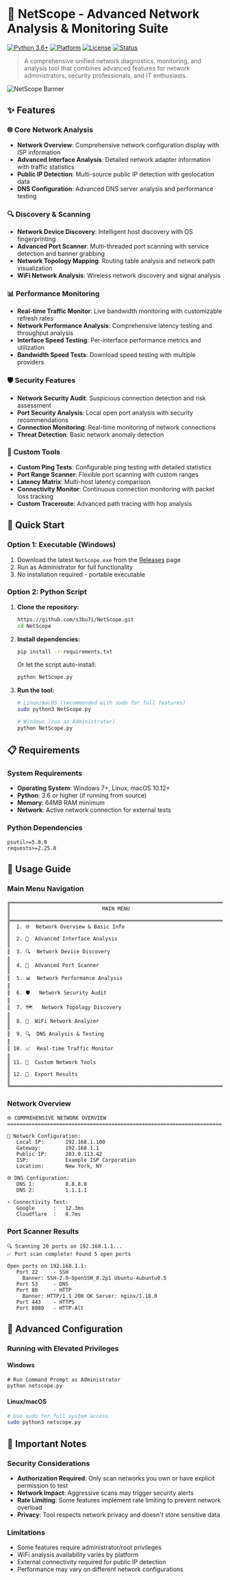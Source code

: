 # 🚀 NetScope - Advanced Network Analysis & Monitoring Suite

[![Python 3.6+](https://img.shields.io/badge/python-3.6+-blue.svg)](https://www.python.org/downloads/)
[![Platform](https://img.shields.io/badge/platform-Windows%20%7C%20Linux%20%7C%20macOS-lightgrey.svg)]()
[![License](https://img.shields.io/badge/license-MIT-green.svg)]()
[![Status](https://img.shields.io/badge/status-Active-brightgreen.svg)]()

> A comprehensive unified network diagnostics, monitoring, and analysis tool that combines advanced features for network administrators, security professionals, and IT enthusiasts.

![NetScope Banner](internet.ico)

## ✨ Features

### 🌐 Core Network Analysis
- **Network Overview**: Comprehensive network configuration display with ISP information
- **Advanced Interface Analysis**: Detailed network adapter information with traffic statistics
- **Public IP Detection**: Multi-source public IP detection with geolocation data
- **DNS Configuration**: Advanced DNS server analysis and performance testing

### 🔍 Discovery & Scanning
- **Network Device Discovery**: Intelligent host discovery with OS fingerprinting
- **Advanced Port Scanner**: Multi-threaded port scanning with service detection and banner grabbing
- **Network Topology Mapping**: Routing table analysis and network path visualization
- **WiFi Network Analysis**: Wireless network discovery and signal analysis

### 📊 Performance Monitoring
- **Real-time Traffic Monitor**: Live bandwidth monitoring with customizable refresh rates
- **Network Performance Analysis**: Comprehensive latency testing and throughput analysis
- **Interface Speed Testing**: Per-interface performance metrics and utilization
- **Bandwidth Speed Tests**: Download speed testing with multiple providers

### 🛡️ Security Features
- **Network Security Audit**: Suspicious connection detection and risk assessment
- **Port Security Analysis**: Local open port analysis with security recommendations
- **Connection Monitoring**: Real-time monitoring of network connections
- **Threat Detection**: Basic network anomaly detection

### 🎯 Custom Tools
- **Custom Ping Tests**: Configurable ping testing with detailed statistics
- **Port Range Scanner**: Flexible port scanning with custom ranges
- **Latency Matrix**: Multi-host latency comparison
- **Connectivity Monitor**: Continuous connection monitoring with packet loss tracking
- **Custom Traceroute**: Advanced path tracing with hop analysis

## 🚀 Quick Start

### Option 1: Executable (Windows)
1. Download the latest `NetScope.exe` from the [Releases](./dist/NetScope.exe) page
2. Run as Administrator for full functionality
3. No installation required - portable executable

### Option 2: Python Script
1. **Clone the repository:**
   ```bash
   https://github.com/s3bu7i/NetScope.git
   cd NetScope
   ```

2. **Install dependencies:**
   ```bash
   pip install -r requirements.txt
   ```
   Or let the script auto-install:
   ```bash
   python NetScope.py
   ```

3. **Run the tool:**
   ```bash
   # Linux/macOS (recommended with sudo for full features)
   sudo python3 NetScope.py
   
   # Windows (run as Administrator)
   python NetScope.py
   ```

## 📋 Requirements

### System Requirements
- **Operating System**: Windows 7+, Linux, macOS 10.12+
- **Python**: 3.6 or higher (if running from source)
- **Memory**: 64MB RAM minimum
- **Network**: Active network connection for external tests

### Python Dependencies
```
psutil>=5.8.0
requests>=2.25.0
```

## 📖 Usage Guide

### Main Menu Navigation
```
╔══════════════════════════════════════════════════════════════════════════╗
║                              MAIN MENU                                  ║
╠══════════════════════════════════════════════════════════════════════════╣
║  1. 🌐  Network Overview & Basic Info                                   ║
║  2. 🔌  Advanced Interface Analysis                                     ║
║  3. 🔍  Network Device Discovery                                        ║
║  4. 🔐  Advanced Port Scanner                                           ║
║  5. 📊  Network Performance Analysis                                    ║
║  6. 🛡️   Network Security Audit                                         ║
║  7. 🗺️   Network Topology Discovery                                     ║
║  8. 📶  WiFi Network Analyzer                                           ║
║  9. 🔍  DNS Analysis & Testing                                          ║
║ 10. 📈  Real-time Traffic Monitor                                       ║
║ 11. 🎯  Custom Network Tools                                            ║
║ 12. 📄  Export Results                                                   ║
╚══════════════════════════════════════════════════════════════════════════╝
```


### Network Overview
```
🌐 COMPREHENSIVE NETWORK OVERVIEW
======================================================================

🔗 Network Configuration:
   Local IP:       192.168.1.100
   Gateway:        192.168.1.1
   Public IP:      203.0.113.42
   ISP:            Example ISP Corporation
   Location:       New York, NY

🌐 DNS Configuration:
   DNS 1:          8.8.8.8
   DNS 2:          1.1.1.1

⚡ Connectivity Test:
   Google      :   12.3ms
   Cloudflare  :   8.7ms
```

### Port Scanner Results
```
🔍 Scanning 20 ports on 192.168.1.1...
✅ Port scan complete! Found 5 open ports

Open ports on 192.168.1.1:
   Port 22     - SSH
     Banner: SSH-2.0-OpenSSH_8.2p1 Ubuntu-4ubuntu0.5
   Port 53     - DNS
   Port 80     - HTTP
     Banner: HTTP/1.1 200 OK Server: nginx/1.18.0
   Port 443    - HTTPS
   Port 8080   - HTTP-Alt
```

## 🔧 Advanced Configuration

### Running with Elevated Privileges

#### Windows
```cmd
# Run Command Prompt as Administrator
python netscope.py
```

#### Linux/macOS
```bash
# Use sudo for full system access
sudo python3 netscope.py
```


## 🚨 Important Notes

### Security Considerations
- **Authorization Required**: Only scan networks you own or have explicit permission to test
- **Network Impact**: Aggressive scans may trigger security alerts
- **Rate Limiting**: Some features implement rate limiting to prevent network overload
- **Privacy**: Tool respects network privacy and doesn't store sensitive data

### Limitations
- Some features require administrator/root privileges
- WiFi analysis availability varies by platform
- External connectivity required for public IP detection
- Performance may vary on different network configurations

